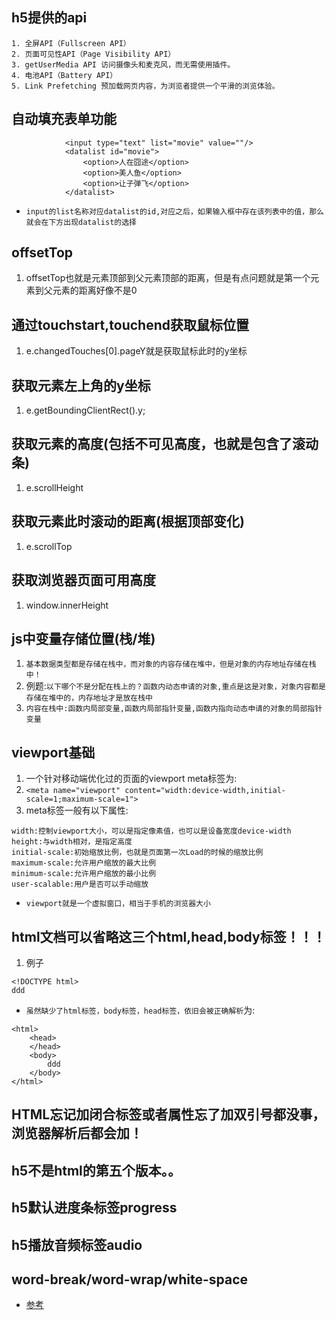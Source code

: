 ## h5提供的api
```
1. 全屏API（Fullscreen API） 
2. 页面可见性API（Page Visibility API） 
3. getUserMedia API 访问摄像头和麦克风，而无需使用插件。 
4. 电池API（Battery API） 
5. Link Prefetching 预加载网页内容，为浏览者提供一个平滑的浏览体验。 
```

## 自动填充表单功能
```
			<input type="text" list="movie" value=""/>
			<datalist id="movie">
			    <option>人在囧途</option>
			    <option>美人鱼</option>
			    <option>让子弹飞</option>
			</datalist>
```
* `input的list名称对应datalist的id,对应之后，如果输入框中存在该列表中的值，那么就会在下方出现datalist的选择`

## offsetTop
1. offsetTop也就是元素顶部到父元素顶部的距离，但是有点问题就是第一个元素到父元素的距离好像不是0

## 通过touchstart,touchend获取鼠标位置
1. e.changedTouches[0].pageY就是获取鼠标此时的y坐标

## 获取元素左上角的y坐标
1. e.getBoundingClientRect().y;

## 获取元素的高度(包括不可见高度，也就是包含了滚动条)
1. e.scrollHeight

## 获取元素此时滚动的距离(根据顶部变化)
1. e.scrollTop

## 获取浏览器页面可用高度
1. window.innerHeight

## js中变量存储位置(栈/堆)
1. `基本数据类型都是存储在栈中，而对象的内容存储在堆中，但是对象的内存地址存储在栈中！`
2. 例题:`以下哪个不是分配在栈上的？函数内动态申请的对象,重点是这是对象，对象内容都是存储在堆中的，内存地址才是放在栈中`
3. `内容在栈中:函数内局部变量,函数内局部指针变量,函数内指向动态申请的对象的局部指针变量`

## viewport基础
1. 一个针对移动端优化过的页面的viewport meta标签为:
2. `<meta name="viewport" content="width:device-width,initial-scale=1;maximum-scale=1">`
3. meta标签一般有以下属性:
```
width:控制viewport大小，可以是指定像素值，也可以是设备宽度device-width
height:与width相对，是指定高度
initial-scale:初始缩放比例，也就是页面第一次Load的时候的缩放比例
maximum-scale:允许用户缩放的最大比例
minimum-scale:允许用户缩放的最小比例
user-scalable:用户是否可以手动缩放
```
* `viewport就是一个虚拟窗口，相当于手机的浏览器大小`

## html文档可以省略这三个html,head,body标签！！！
1. 例子
```
<!DOCTYPE html>
ddd

```
* `虽然缺少了html标签，body标签，head标签，依旧会被正确解析`为:
```
<html>
	<head>
	</head>
	<body>
		ddd
	</body>
</html>
```

## HTML忘记加闭合标签或者属性忘了加双引号都没事，浏览器解析后都会加！
## h5不是html的第五个版本。。

## h5默认进度条标签progress
## h5播放音频标签audio

## word-break/word-wrap/white-space
* [参考](https://www.cnblogs.com/dfyg-xiaoxiao/p/9640422.html)